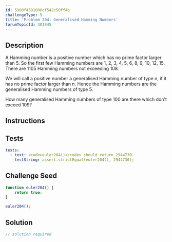 ```yaml
---
id: 5900f4381000cf542c50ff4b
challengeType: 5
title: 'Problem 204: Generalised Hamming Numbers'
forumTopicId: 301845
---
```


## Description
<section id='description'>
A Hamming number is a positive number which has no prime factor larger than 5.
So the first few Hamming numbers are 1, 2, 3, 4, 5, 6, 8, 9, 10, 12, 15.
There are 1105 Hamming numbers not exceeding 108.

We will call a positive number a generalised Hamming number of type n, if it has no prime factor larger than n.
Hence the Hamming numbers are the generalised Hamming numbers of type 5.

How many generalised Hamming numbers of type 100 are there which don't exceed 109?
</section>

## Instructions
<section id='instructions'>

</section>

## Tests
<section id='tests'>

```yml
tests:
  - text: <code>euler204()</code> should return 2944730.
    testString: assert.strictEqual(euler204(), 2944730);

```

</section>

## Challenge Seed
<section id='challengeSeed'>

<div id='js-seed'>

```js
function euler204() {
    return true;
}

euler204();
```

</div>



</section>

## Solution
<section id='solution'>

```js
// solution required
```

</section>
